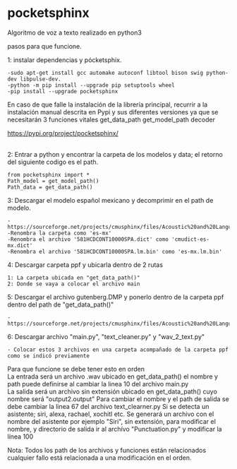 # pocketsphinx  
Algoritmo de voz a texto realizado en python3

pasos para que funcione.  

1: instalar dependencias y pócketsphix.  


    -sudo apt-get install gcc automake autoconf libtool bison swig python-dev libpulse-dev.  
    -python -m pip install --upgrade pip setuptools wheel  
    -pip install --upgrade pocketsphinx 
    
 En caso de que falle la instalación de la librería principal, recurrir a la instalación manual descrita en Pypi y sus diferentes versiones ya que se necesitarán 3 funciones vitales <it>get_data_path get_model_path decoder<it/>
 
 https://pypi.org/project/pocketsphinx/

<br>2: Entrar a python y encontrar la carpeta de los modelos y data; el retorno del siguiente codigo es el path.  <br/>

    from pocketsphinx import *  
    Path_model = get_model_path()  
    Path_data = get_data_path() 

3: Descargar el modelo español mexicano y decomprimir en el path de modelo.  

    -https://sourceforge.net/projects/cmusphinx/files/Acoustic%20and%20Language%20Models/Mexican%20Spanish/  
    -Renombra la carpeta como 'es-mx'  
    -Renombra el archivo '581HCDCONT10000SPA.dict' como 'cmudict-es-mx.dict'  
    -Renombra el archivo '581HCDCONT10000SPA.lm.bin' como 'es-mx.lm.bin'  

4: Descargar carpeta ppf y ubicarla dentro de 2 rutas  

    1: La carpeta ubicada en "get_data_path()"  
    2: Donde se vaya a colocar el archivo main  

5: Descargar el archivo gutenberg.DMP y ponerlo dentro de la carpeta ppf dentro del path de "get_data_path()"  

    -https://sourceforge.net/projects/cmusphinx/files/Acoustic%20and%20Language%20Models/Archive/English%20Gutenberg%20Postprocessing/  

6: Descargar archivo "main.py", "text_cleaner.py" y "wav_2_text.py"  

    - Colocar estos 3 archivos en una carpeta acompañado de la carpeta ppf como se indicó previamente

Para que funcione se debe tener esto en orden  
La entrada será un archivo .wav ubicado en get_data_path() el nombre y path puede definirse al cambiar la linea 10 del archivo main.py  
La salida será un archivo sin extensión ubicado en get_data_path() cuyo nombre será "output2.output" Para cambiar el nombre y el path de salida se debe cambiar la linea 67 del archivo text_clearner.py
Si se detecta un asistente; siri, alexa, rachael, xochitl etc. Se generará un archivo con el nombre del asistente por ejemplo "Siri", sin extensión, para modificar el nombre, y directorio de salida ir al archívo "Punctuation.py" y modificar la línea 100

Nota: Todos los path de los archivos y funciones están relacionados cualquier fallo está relacionada a una modificación en el orden.
